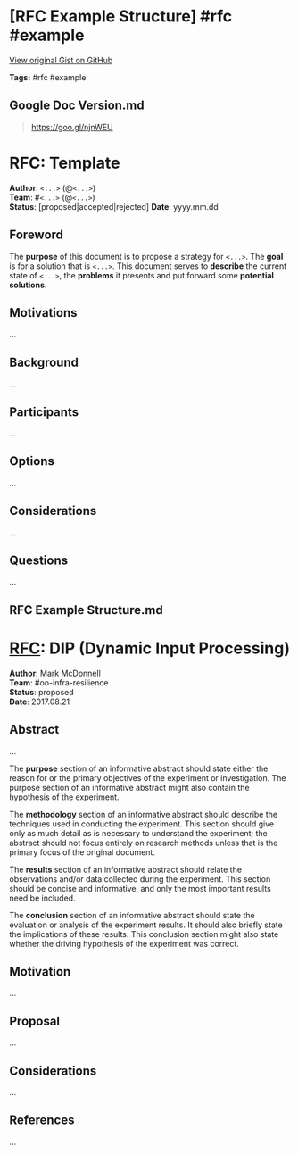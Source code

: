 # [RFC Example Structure] #rfc #example

[View original Gist on GitHub](https://gist.github.com/Integralist/e824971e3f917d23e5315253f98ece92)

**Tags:** #rfc #example

## Google Doc Version.md

> https://goo.gl/njnWEU

# RFC: Template

**Author**: `<...>` (@`<...>`)  
**Team**: #`<...>` (@`<...>`)  
**Status**: [proposed|accepted|rejected]
**Date**: yyyy.mm.dd

## Foreword

The **purpose** of this document is to propose a strategy for `<...>`. The **goal** is for a solution that is `<...>`. This document serves to **describe** the current state of `<...>`, the **problems** it presents and put forward some **potential solutions**.

## Motivations
...

## Background
...

## Participants
...

## Options
...

## Considerations
...

## Questions
...

## RFC Example Structure.md

# [RFC](https://en.wikipedia.org/wiki/Request_for_Comments): DIP (Dynamic Input Processing)

**Author**: Mark McDonnell  
**Team**: #oo-infra-resilience  
**Status**: proposed  
**Date**: 2017.08.21

## Abstract

...

The **purpose** section of an informative abstract should state either the reason for or the primary objectives of the experiment or investigation. The purpose section of an informative abstract might also contain the hypothesis of the experiment.

The **methodology** section of an informative abstract should describe the techniques used in conducting the experiment. This section should give only as much detail as is necessary to understand the experiment; the abstract should not focus entirely on research methods unless that is the primary focus of the original document.

The **results** section of an informative abstract should relate the observations and/or data collected during the experiment. This section should be concise and informative, and only the most important results need be included.

The **conclusion** section of an informative abstract should state the evaluation or analysis of the experiment results. It should also briefly state the implications of these results. This conclusion section might also state whether the driving hypothesis of the experiment was correct.

## Motivation

...

## Proposal

...

## Considerations

...

## References

...


